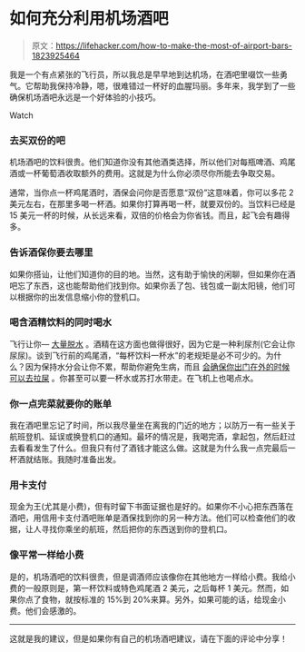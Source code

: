 # 如何充分利用机场酒吧

> 原文：<https://lifehacker.com/how-to-make-the-most-of-airport-bars-1823925464>

我是一个有点紧张的飞行员，所以我总是早早地到达机场，在酒吧里啜饮一些勇气。它帮助我保持冷静，嗯，很难错过一杯好的血腥玛丽。多年来，我学到了一些确保机场酒吧永远是一个好体验的小技巧。

Watch

### 去买双份的吧

机场酒吧的饮料很贵。他们知道你没有其他酒类选择，所以他们对每瓶啤酒、鸡尾酒或一杯葡萄酒收取额外的费用。这就是为什么你必须尽你所能去争取交易。

通常，当你点一杯鸡尾酒时，酒保会问你是否愿意“双份”这意味着，你可以多花 2 美元左右，在那里多喝一杯酒。如果你打算再喝一杯，就要双份的。当饮料已经是 15 美元一杯的时候，从长远来看，双倍的价格会为你省钱。而且，起飞会有趣得多。

### 告诉酒保你要去哪里

如果你搭讪，让他们知道你的目的地。当然，这有助于愉快的闲聊，但如果你在酒吧忘了东西，这也能帮助他们找到你。如果你丢了包、钱包或一副太阳镜，他们可以根据你的出发信息缩小你的登机口。

### 喝含酒精饮料的同时喝水

飞行让你— [大量脱水](https://lifehacker.com/how-to-keep-properly-hydrated-on-a-long-flight-1818728808) 。酒精在这方面也做得很好，因为它是一种利尿剂(它会让你尿尿)。谈到飞行前的鸡尾酒，“每杯饮料一杯水”的老规矩是必不可少的。为什么？因为保持水分会让你不累，帮助你避免生病，而且 [会确保你出门在外的时候可以去拉屎](https://lifehacker.com/how-to-poop-when-you-re-traveling-1823690140) 。你甚至可以要一杯水或苏打水带走。在飞机上也喝点水。

### 你一点完菜就要你的账单

我在酒吧里忘记了时间，所以我尽量坐在离我的门近的地方；以防万一有一些关于航班登机、延误或换登机口的通知。最坏的情况是，我喝完酒，拿起包，然后赶过去看看发生了什么。但我只有付了酒钱才能这么做。这就是为什么我一点完最后一杯酒就结账。我随时准备出发。

### 用卡支付

现金为王(尤其是小费)，但有时留下书面证据也是好的。如果你不小心把东西落在酒吧，用信用卡支付酒吧账单是酒保找到你的另一种方法。他们可以检查他们的收据，让人寻找你乘坐的航班，然后把你的东西送到你的登机口。

### 像平常一样给小费

是的，机场酒吧的饮料很贵，但是调酒师应该像你在其他地方一样给小费。我给小费的一般原则是，第一杯饮料或特色鸡尾酒 2 美元，之后每杯 1 美元。然而，如果你点了食物，就按标准的 15%到 20%来算。另外，如果可能的话，给现金小费。他们会感激的。

* * *

这就是我的建议，但是如果你有自己的机场酒吧建议，请在下面的评论中分享！